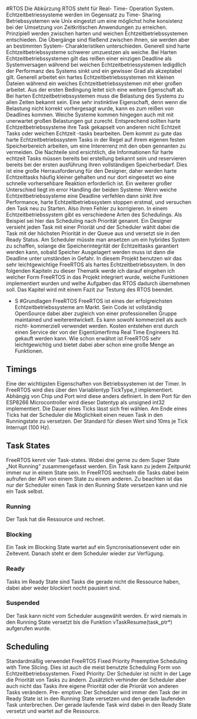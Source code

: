 #RTOS
Die Abkürzung RTOS steht für Real- Time- Operation System. Echtzeitbetriessysteme werden im Gegensatz zu Time- Sharing Betriebssystemen wie Unix eingestzt um eine möglichst hohe konsistenz bei der Umsetzung von Zeitkritischen Anwendungen zu erreichen. Prinzipiell werden zwischen harten und weichen Echtzeitbetriebssystemen entschieden. Die Übergänge sind fließend zwischen ihnen, sie werden aber an bestimmten System- Charakteristiken unterschieden. Generell sind harte Echtzeitbetriebssysteme schwerer umzuestzen als weiche. Bei Harten Echtzeitbetriebssystemen gilt das reißen einer einzigen Deadline als Systemversagen während bei weichen Echtzeitbetriessystemen ledigdlich der Performanz des Systems sinkt und ein gewisser Grad als akzeptabel gilt. Generell arbeitet ein hartes Echtzeitbetriebssystemen mit kleinen Dateien während ein weiches Echtzeitbetriebssystemen mit eher großen arbeitet. Aus der ersten Bedingung leitet sich eine weitere Egenschaft ab. Bei harten Echtzeitbetriebssystemen muss die Belastung des Systems zu allen Zeiten bekannt sein. Eine sehr instinktive Eigenschaft, denn wenn die Belastung nicht korrekt vorhergesagt wurde, kann es zum reißen von Deadlines kommen. Weiche Systeme kommen hingegen auch mit mit unerwartet großen Belastungen gut zurecht. Entsprechend sollten harte Echtzeitbetriebssysteme ihre Task gekapselt von anderen nicht Echtzeit Tasks oder weichen Echtzeit -tasks bearbeiten. Dem kommt zu gute das harte Echtzeitbetriebssystem Tasks in der Regel auf ihrem eigenen festen Speicherbereich arbeiten, um eine Intererrenz mit den oben gennanten zu vermeiden. Die Nachteile sind ersichtlich, die Informationen für harte echtzeit Tasks müssen bereits bei erstellung bekannt sein und reservieren bereits bei der ersten ausführung ihren vollständigen Speicherbedarf. Dies ist eine große Herrausforderung für den Designer, daher werden harte Echtzeittasks häufig kleiner gehalten und nur dort eingesetzt wo eine schnelle vorhersehbare Reaktion erforderlich ist. Ein weiterer großer Unterschied liegt im error Handling der beiden Systeme: Wenn weiche Echtzeitbetriebssysteme eine Deadline verfehlen dann sinkt ihre Performance, harte Echtzeitbetriebssystem stoppen erstmal, und versuchen den Task neu zu Starten. Also ihren Fehler zu korrigieren. 
In einem Echtzeitbetriebssystem gibt es verschiedene Arten des Schedulings. Als Beispiel sei hier das Scheduling nach Priorität genannt. Ein Designer versieht jeden Task mit einer Prioriät und der Scheduler wählt dabei die Task mit der höchsten Priorität in der Queue aus und versetzt sie in den Ready Status. 	Am Scheduler müsste man ansetzen um ein hybrides System zu schaffen, solange die Speicherintegrität der Echtzeittasks garantiert werden kann, sobald Speicher Ausgelagert werden muss ist dann die Deadline unter umständen in Gefahr. 
In diesem Projekt benutzen wir das sehr leichtgewichtige FreeRTOS als hartes Echtzeitbetriebssystem. In den folgenden Kapiteln zu dieser Thematik werde ich darauf eingehen ich welcher Form FreeRTOS in das Projekt integriert wurde, welche Funktionen implementiert wurden und welhe Aufgaben das RTOS dadurch übernehmen soll. Das Kapitel wird mit einem Fazit zur Testung des RTOS beendet. 
- S
#Grundlagen FreeRTOS
FreeRTOS ist eines der erfolgreichsten Echtzeitbetriebssysteme am Markt. Sein Code ist vollständig OpenSource dabei aber zugleich von einer professionellen Gruppe maintained und weiterentwickelt. Es kann sowohl kommerziell als auch nicht- kommerziell verwendet werden. Kosten entstehen erst durch einen Service der von der Eigentümerfirma Real Time Engineers ltd. gekauft werden kann. Wie schon erwähnt ist FreeRTOS sehr leichtgewichtig und bietet dabei aber schon eine große Menge an Funktionen. 
## Timings
Eine der wichtigsten Eigenschaften von Betriebssystemen ist der Timer. In FreeRTOS wird dies über den Variablentyp TickType_t implementiert. Abhängig von Chip und Port wird diese anders definiert. In dem Port für den ESP8266 Microcontroller wird dieser Datentyp als unsigned int32 implementiert. Die Dauer eines Ticks lässt sich frei wählen. Am Ende eines Ticks hat der Scheduler die Möglichkeit einen neuen Task in den Runningstate zu versetzen. Der Standard für diesen Wert sind 10ms je Tick Interrupt (100 Hz).
## Task States
FreeRTOS kennt vier Task-states. Wobei drei gerne zu dem Super State „Not Running“ zusammengefasst werden. Ein Task kann zu jedem Zeitpunkt immer nur in einem State sein. In FreeRTOS wechseln die Tasks dabei beim aufrufen der API von einem State zu einem anderen. Zu beachten ist das nur der Scheduler einen Task in den Running State versetzen kann und nie ein Task selbst.
### Running
Der Task hat die Ressource und rechnet.
### Blocking
Ein Task im Blocking State wartet auf ein Syncronisationsevent oder ein Zeitevent. Danach steht er dem Scheduler wieder zur Verfügung.
### Ready
Tasks im Ready State sind Tasks die gerade nicht die Ressource haben, dabei aber weder blockiert nocht pausiert sind. 
### Suspended
Der Task kann nicht vom Scheduler ausgewählt werden. Er wird niemals in den Running State versetzt bis die Funktion vTaskResume(task_ptr*) aufgerufen wurde.
## Scheduling
Standardmäßig verwendet FreeRTOS Fixed Priority Preemptive Scheduling with Time Slicing. Dies ist auch die meist benutzte Scheduling Form von Echtzeitbetriebssystemen. 
Fixed Priority: Der Scheduler ist nicht in der Lage die Priorität von Tasks zu ändern. Zusätzlich verhinder der Scheduler aber auch nicht das Tasks ihre eigene Priorität oder die Prioriät von anderen Tasks verändern.
Pre- emptive: 	Der Scheduler wird immer den Task der im Ready State ist in den Running State versetzen und den gerade laufenden Task unterbrechen. Der gerade laufende Task wird dabei in den Ready State versetzt und wartet auf die Ressource. 
